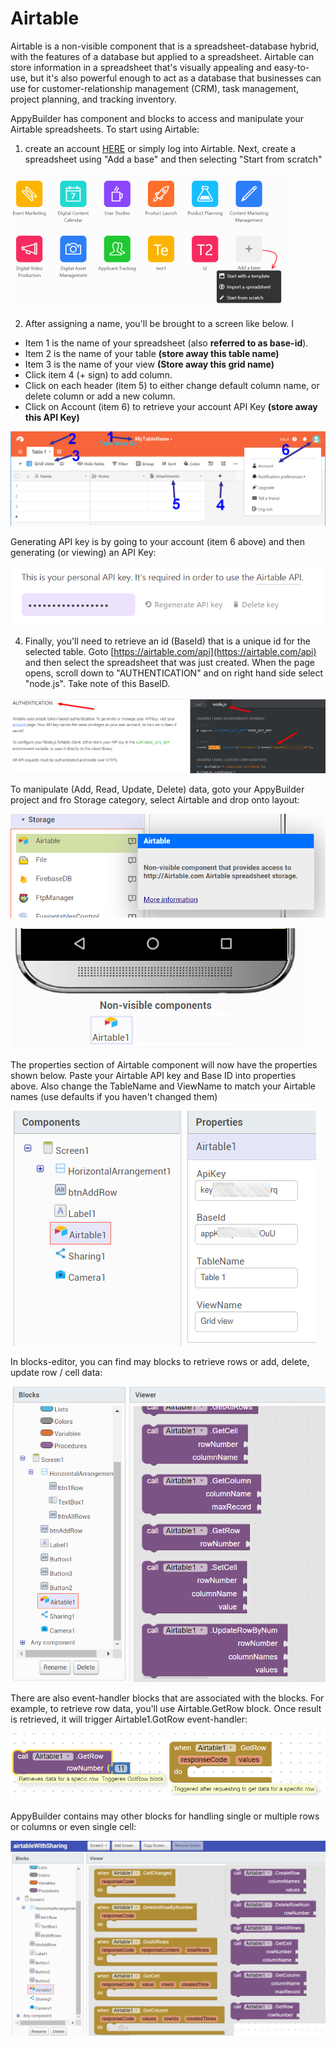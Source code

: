 # Airtable

Airtable is a non-visible component that is a spreadsheet-database hybrid, with the features of a database but applied to a spreadsheet. Airtable can store information in a spreadsheet that's visually appealing and easy-to-use, but it's also powerful enough to act as a database that businesses can use for customer-relationship management \(CRM\), task management, project planning, and tracking inventory.

AppyBuilder has component and blocks to access and manipulate your Airtable spreadsheets. To start using Airtable:

1. create an account [HERE](https://airtable.com/invite/r/57LRi5awhere) or simply log into Airtable. Next, create a spreadsheet using "Add a base" and then selecting "Start from scratch"

![](../../../.gitbook/assets/image%20%2861%29.png)

2. After assigning a name, you'll be brought to a screen like below. I

* Item 1 is the name of your spreadsheet \(also **referred to as base-id**\). 
* Item 2 is the name of your table **\(store away this table name\)**
* Item 3 is the name of your view **\(Store away this grid name\)**
* Click item 4 \(+ sign\) to add column. 
* Click on each header \(item 5\) to either change default column name, or delete column or add a new column. 
* Click on Account \(item 6\) to retrieve your account API Key **\(store away this API Key\)**

![](../../../.gitbook/assets/image%20%288%29.png)

Generating API key is by going to your account \(item 6 above\) and then generating \(or viewing\) an API Key:

![](../../../.gitbook/assets/image%20%2833%29.png)

4. Finally, you'll need to retrieve an id \(BaseId\) that is a unique id for the selected table. Goto [https://airtable.com/api](https://airtable.com/api) and then select the spreadsheet that was just created. When the page opens, scroll down to "AUTHENTICATION" and on right hand side select "node.js".  Take note of this BaseID.

![](../../../.gitbook/assets/image%20%2870%29.png)

To manipulate \(Add, Read, Update, Delete\) data, goto your AppyBuilder project and fro Storage category, select Airtable and drop onto layout:

![](../../../.gitbook/assets/image%20%2816%29.png)

 

![](../../../.gitbook/assets/image%20%2831%29.png)

  
The properties section of Airtable component will now have the properties shown below. Paste your Airtable API key and Base ID into properties above. Also change the TableName and ViewName to match your Airtable names \(use defaults if you haven't changed them\)

![](../../../.gitbook/assets/image%20%2818%29.png)

In blocks-editor, you can find may blocks to retrieve rows or add, delete, update row / cell data:

![](../../../.gitbook/assets/image%20%289%29.png)

There are also event-handler blocks that are associated with the blocks. For example, to retrieve row data, you'll use Airtable.GetRow block. Once result is retrieved, it will trigger Airtable1.GotRow event-handler:

![](../../../.gitbook/assets/image%20%2849%29.png)

AppyBuilder contains may other blocks for handling single or multiple rows or columns or even single cell:

![](../../../.gitbook/assets/image%20%2866%29.png)

